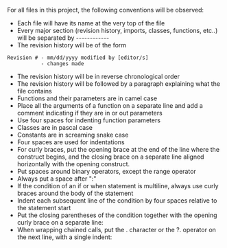 For all files in this project, the following conventions will be 
observed:
* Each file will have its name at the very top of the file
* Every major section (revision history, imports, classes, functions, etc..) will be separated by ------------
*  The revision history will be of the form
```
Revision # - mm/dd/yyyy modified by [editor/s]
           - changes made 
```
* The revision history will be in reverse chronological order
* The revision history will be followed by a paragraph explaining what the file contains
* Functions and their parameters are in camel case
* Place all the arguments of a function on a separate line and add a comment indicating if they are in or out parameters
* Use four spaces for indenting function parameters
* Classes are in pascal case
* Constants are in screaming snake case
* Four spaces are used for indentations
* For curly braces, put the opening brace at the end of the line where the construct begins, and the closing brace on a separate line aligned horizontally with the opening construct.
* Put spaces around binary operators, except the range operator
* Always put a space after ":"
* If the condition of an if or when statement is multiline, always use curly braces around the body of the statement 
* Indent each subsequent line of the condition by four spaces relative to the statement start
* Put the closing parentheses of the condition together with the opening curly brace on a separate line:
* When wrapping chained calls, put the . character or the ?. operator on the next line, with a single indent:

